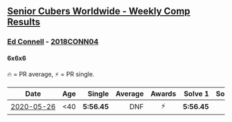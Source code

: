 <style>table {white-space: nowrap;}</style>

## [Senior Cubers Worldwide - Weekly Comp Results](/scw-comp/results/)
### [Ed Connell](../ed_connell.md) - [2018CONN04](https://www.worldcubeassociation.org/persons/2018CONN04?event=666)
#### 6x6x6

🔥 = PR average, ⚡ = PR single.

| Date | Age | Single | Average | Awards | Solve 1 | Solve 2 | Solve 3 | Video |
| :--: | :--: | --: | --: | :--: | --: | --: | --: | :-- |
| [2020-05-26](../../results/666/2020-05-26.md) | <40 | **5:56.45** | DNF | ⚡ | **5:56.45** | DNS | DNS | [Link](https://www.facebook.com/events/637852836799991/permalink/640361549882453/) |


<!-- Global site tag (gtag.js) - Google Analytics -->
<script async src="https://www.googletagmanager.com/gtag/js?id=UA-86348435-3"></script>
<script>window.dataLayer = window.dataLayer || []; function gtag() {dataLayer.push(arguments);} gtag('js', new Date()); gtag('config', 'UA-86348435-3');</script>
